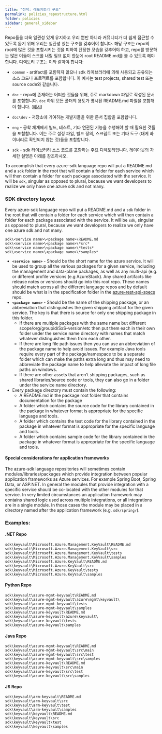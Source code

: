 ```yaml
---
title: "정책: 레포지토리 구조"
permalink: policies_repostructure.html
folder: policies
sidebar: general_sidebar
---
```


Repo들을 더욱 일관성 있게 유지하고 우리 뿐만 아니라 커뮤니티가 더 쉽게 접근할 수 있도록 돕기 위해 우리는 일관성 있는 구조를 갖추어야 합니다. 해당 구조는 repo의 root에 많은 것을 포함시키는 것을 피하여 단정한 모습을 갖추어야 하고, repo를 방문하는 많은 이들이 스크롤 내릴 필요 없이 한눈에 root README.md를 볼 수 있도록 해야 합니다. 디렉토리 구조는 이와 같아야 합니다:

- `common` - artifact를 포함하지 않으나 sdk 라이브러리에 의해 사용되고 공유되는 소스 코드나 프로젝트를 포함합니다. 이 예시는 test projects, shared test 또는 source code와 같습니다.

- `doc` - repo에 존재하는 어떠한 것들을 위해, 주로 markdown 파일로 작성된 문서를 포함합니다. `doc` 하위 모든 폴더의 용도가 명시된 README.md 파일을 포함해야 합니다. ([예시](https://github.com/Azure/azure-sdk-for-python/blob/main/doc/README.md))

- `doc\dev` - 저장소에 기여하는 개발자들을 위한 문서 집합을 포함합니다.

- `eng` - 공학 체계에서 빌드, 테스트, 기타 연관된 기능을 수행해야 할 때 필요한 것들을 포함합니다. 이는 주로 설정 파일, 빌드 정의, 스크립트 또는 기타 도구 (대게 바이너리로 확인되지 않는 것)들을 포함합니다. 
- `sdk` - sdk 라이브러리 소스 코드를 포함하는 주요 디렉토리입니다. 레이아웃의 자세한 설명은 아래를 참조하시오. 


 To accomplish that every azure-sdk language repo will put a README.md and a `sdk` folder in the root that will contain a folder for each service which will then contain a folder for each package associated with the service. It will be `sdk`, singular as opposed to plural, because we want developers to realize we only have one azure sdk and not many.

### SDK directory layout

Every azure-sdk language repo will put a README.md and a `sdk` folder in the root that will contain a folder for each service which will then contain a folder for each package associated with the service. It will be `sdk`, singular as opposed to plural, because we want developers to realize we only have one azure sdk and not many.

```
sdk\<service name>\<package name>\README.md
sdk\<service name>\<package name>\*src*
sdk\<service name>\<package name>\*tests*
sdk\<service name>\<package name>\*samples*
```

- **`<service name>`** - Should be the short name for the azure service. It will be used to group all the various packages for a given service, including the management and data-plane packages, as well as any multi-api (e.g. or different profile versions (e.g AzureStack). Any shared artifacts like release notes or versions should go into this root repo. These names should match across all the different language repos and by default should be what is in the specification folder in the [azure-rest-api-specs](https://github.com/azure/azure-rest-api-specs) repo.
- **`<package name>`** - Should be the name of the shipping package, or an abbreviation that distinguishes the given shipping artifact for the given service. The key is that there is source for only one shipping package in this folder.
    - If there are multiple packages with the same name but different scope/org/groupid/SxS-version/etc then put them each in their own folder under the service name directory with names that match whatever distinguishes them from each other.
    - If there are long file path issues then you can use an abbreviation of the package name to help avoid issues. For example Java tools require every part of the package/namespace to be a separate folder which can make the paths extra long and thus may need to abbreviate the package name to help alleviate the impact of long file paths on windows.
    - If there are other assets that aren't shipping packages, such as shared libraries/source code or tools, they can also go in a folder under the service name directory.
- Every package directory must contain the following:
    - A README.md in the package root folder that contains documentation for the package
    - A folder which contains the source code for the library contained in the package in whatever format is appropriate for the specific language and tools.
    - A folder which contains the test code for the library contained in the package in whatever format is appropriate for the specific language and tools.
    - A folder which contains sample code for the library contained in the package in whatever format is appropriate for the specific language and tools.

#### Special considerations for application frameworks

The azure-sdk language repositories will sometimes contain modules/libraries/packages which provide integration between popular application frameworks as Azure services. For example Spring Boot, Spring Data, or ASP.NET. In general the modules that provide integration with a specific service should be co-located with the other modules for that service. In very limited circumstances an application framework may contains shared logic used across multiple integrations, or all integrations are in a single module. In those cases the module may be placed in a directory named after the application framework (e.g. ```sdk/spring/```).

### Examples:

#### .NET Repo
```
sdk\keyvault\Microsoft.Azure.Management.KeyVault\README.md
sdk\keyvault\Microsoft.Azure.Management.KeyVault\src
sdk\keyvault\Microsoft.Azure.Management.KeyVault\tests
sdk\keyvault\Microsoft.Azure.Management.KeyVault\samples
sdk\keyvault\Microsoft.Azure.KeyVault\README.md
sdk\keyvault\Microsoft.Azure.KeyVault\src
sdk\keyvault\Microsoft.Azure.KeyVault\tests
sdk\keyvault\Microsoft.Azure.KeyVault\samples
```

#### Python Repo
```
sdk\keyvault\azure-mgmt-keyvault\README.md
sdk\keyvault\azure-mgmt-keyvault\azure\mgmt\keyvault\
sdk\keyvault\azure-mgmt-keyvault\tests
sdk\keyvault\azure-mgmt-keyvault\samples
sdk\keyvault\azure-keyvault\README.md
sdk\keyvault\azure-keyvault\azure\keyvault\
sdk\keyvault\azure-keyvault\tests
sdk\keyvault\azure-keyvault\samples
```

#### Java Repo
```
sdk\keyvault\azure-mgmt-keyvault\README.md
sdk\keyvault\azure-mgmt-keyvault\src\main
sdk\keyvault\azure-mgmt-keyvault\src\test
sdk\keyvault\azure-mgmt-keyvault\src\samples
sdk\keyvault\azure-keyvault\README.md
sdk\keyvault\azure-keyvault\src\main
sdk\keyvault\azure-keyvault\src\test
sdk\keyvault\azure-keyvault\src\samples
```

#### JS Repo
```
sdk\keyvault\arm-keyvault\README.md
sdk\keyvault\arm-keyvault\src
sdk\keyvault\arm-keyvault\test
sdk\keyvault\arm-keyvault\samples
sdk\keyvault\keyvault\README.md
sdk\keyvault\keyvault\src
sdk\keyvault\keyvault\test
sdk\keyvault\keyvault\samples
```